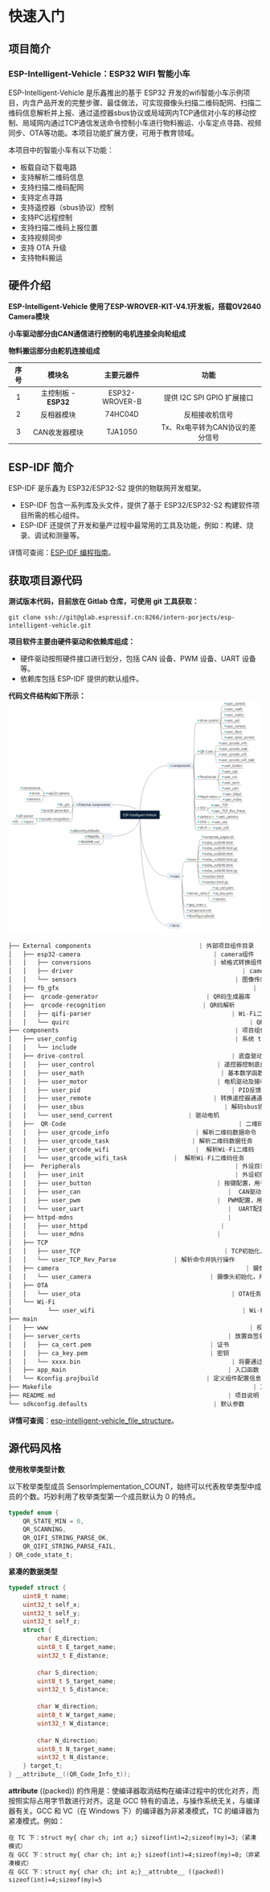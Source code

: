 # 快速入门

## 项目简介

### ESP-Intelligent-Vehicle：ESP32 WIFI 智能小车

ESP-Intelligent-Vehicle 是乐鑫推出的基于 ESP32 开发的wifi智能小车示例项目，内含产品开发的完整步骤、最佳做法，可实现摄像头扫描二维码配网、扫描二维码信息解析并上报、通过遥控器sbus协议或局域网内TCP通信对小车的移动控制、局域网内通过TCP通信发送命令控制小车进行物料搬运、小车定点寻路、视频同步、OTA等功能。本项目功能扩展方便，可用于教育领域。



本项目中的智能小车有以下功能：

- 板载自动下载电路
- 支持解析二维码信息
- 支持扫描二维码配网
- 支持定点寻路
- 支持遥控器（sbus协议）控制
- 支持PC远程控制
- 支持扫描二维码上报位置
- 支持视频同步
- 支持 OTA 升级
- 支持物料搬运



## 硬件介绍

**ESP-Intelligent-Vehicle 使用了ESP-WROVER-KIT-V4.1开发板，搭载OV2640 Camera模块**

**小车驱动部分由CAN通信进行控制的电机连接全向轮组成**

**物料搬运部分由舵机连接组成**

|序号| 模块名 | 主要元器件 | 功能 |
|:-:|:-:|:-:|:-:|
|1| 主控制板 - **ESP32** | ESP32-WROVER-B |提供 I2C SPI GPIO 扩展接口  |
|2|反相器模块 | 74HC04D | 反相接收机信号 |
|3| CAN收发器模块 | TJA1050 | Tx、Rx电平转为CAN协议的差分信号 |

## ESP-IDF 简介

ESP-IDF 是乐鑫为 ESP32/ESP32-S2 提供的物联网开发框架。

* ESP-IDF 包含一系列库及头文件，提供了基于 ESP32/ESP32-S2 构建软件项目所需的核心组件。
* ESP-IDF 还提供了开发和量产过程中最常用的工具及功能，例如：构建、烧录、调试和测量等。

详情可查阅：[ESP-IDF 编程指南](https://docs.espressif.com/projects/esp-idf/zh_CN/latest/esp32s2/get-started/index.html)。



## 获取项目源代码

**测试版本代码，目前放在 Gitlab 仓库，可使用 git 工具获取：**

```
git clone ssh://git@glab.espressif.cn:8266/intern-porjects/esp-intelligent-vehicle.git
```

**项目软件主要由硬件驱动和依赖库组成：**

* 硬件驱动按照硬件接口进行划分，包括 CAN 设备、PWM 设备、UART 设备等。
* 依赖库包括 ESP-IDF 提供的默认组件。

**代码文件结构如下所示：![intelligent-vehicle_file_structure](_static/intelligent-vehicle_file_structure.png)**

```c
├── External components                              | 外部项目组件目录
│   ├── esp32-camera                                     | camera组件
│   │   ├── conversions                                  | 帧格式转换组件 
│   │   ├── driver                                               | camera驱动组件 
│   │   └── sensors                                            | 图像传感器组件
│   ├── fb_gfx                                                      | 
│   ├──  qrcode-generator                              | QR码生成器库
│   ├──  qrcode-recognition                           | QR码解析
│   │   ├── qifi-parser                                       | Wi-Fi二维码解析代码 
│   │   └── quirc                                                  | QR码提取解析库
├── components                                                 | 项目组件目录
│   ├── user_config                                            | 系统 task 配置
│   │   └── include
│   ├── drive-control                                         | 底盘驱动目录
│   │   ├── user_control                                  | 遥控器控制底盘运动
│   │   ├── user_math                                      | 基本数学函数
│   │   ├── user_motor                                    | 电机驱动及接收反馈
│   │   ├── user_pid                                          | PID反馈调节
│   │   ├── user_remote                                  | 转换遥控器通道值
│   │   ├── user_sbus                                       | 解码sbus协议
│   │   └── user_send_current                     | 驱动电机
│   ├──  QR-Code                                                | 二维码目录
│   │   ├── user_qrcode_info                        | 解析二维码数据命令
│   │   ├── user_qrcode_task                       | 解析二维码数据任务
│   │   ├── user_qrcode_wifi                        |  解析Wi-Fi二维码
│   │   └── user_qrcode_wifi_task             |  解析Wi-Fi二维码任务
│   ├──  Peripherals                                           | 外设目录
│   │   ├── user_init                                          | 外设初始化
│   │   ├── user_button                                   | 按键配置，用于OTA和erase-flash
│   │   ├── user_can                                         |  CAN驱动，用于驱动电机
│   │   ├── user_pwm                                      |  PWM配置，用于驱动舵机
│   │   └── user_uart                                        |  UART配置，用于接收遥控器数据
│   ├── httpd-mdns                                           | 
│   │   ├── user_httpd                                     | 
│   │   └── user_mdns                                     | 
│   ├── TCP                                                            | TCP目录
│   │   ├── user_TCP                                        | TCP初始化、接收数据、发送数据
│   │   └── user_TCP_Rev_Parse                | 解析命令并执行操作
│   ├── camera                                                    | 摄像头目录
│   │   └── user_camera                                 | 摄像头初始化，用于扫描二维码和视频监控
│   ├── OTA                                                           | OTA目录
│   │   └── user_ota                                          | OTA任务配置，短按按键开启OTA
│   └── Wi-Fi                                                         | Wi-Fi目录
│          └── user_wifi                                         | Wi-Fi驱动，用于通信
├── main                                                            
│   ├── www                                                        | 视频监控html
│   ├── server_certs                                         | 放置自签名证书、密钥和固件
│   │   ├── ca_cert.pem                                 | 证书
│   │   ├── ca_key.pem                                  | 密钥
│   │   └── xxxx.bin                                          | 将要通过OTA升级的固件
│   ├── app_main                                             | 入口函数
│   └── Kconfig.projbuild                              | 定义组件配置信息的选项规则
├── Makefile                                                        | 工具函数
├── README.md                                                | 项目说明
└── sdkconfig.defaults                                   | 默认参数
```

**详情可查阅**：[esp-intelligent-vehicle_file_structure](./_static/pdf/ESP-Intelligent-Vehicle.pdf)。

## 源代码风格

**使用枚举类型计数**

以下枚举类型成员 SensorImplementation\_COUNT，始终可以代表枚举类型中成员的个数。巧妙利用了枚举类型第一个成员默认为 0 的特点。

```c
typedef enum {
    QR_STATE_MIN = 0,
    QR_SCANNING,
    QR_QIFI_STRING_PARSE_OK,
    QR_QIFI_STRING_PARSE_FAIL,
} QR_code_state_t;
```

**紧凑的数据类型**

```c
typedef struct {
    uint8_t name;
    uint32_t self_x;
    uint32_t self_y;
    uint32_t self_z;
    struct {
        char E_direction;
        uint8_t E_target_name;
        uint32_t E_distance;

        char S_direction;
        uint8_t S_target_name;
        uint32_t S_distance;

        char W_direction;
        uint8_t W_target_name;
        uint32_t W_distance;

        char N_direction;
        uint8_t N_target_name;
        uint32_t N_distance;
    } target_t;
} __attribute__((QR_Code_Info_t));
```

**attribute** \(\(packed\)\) 的作用是：使编译器取消结构在编译过程中的优化对齐，而按照实际占用字节数进行对齐。这是 GCC 特有的语法，与操作系统无关，与编译器有关。GCC 和 VC（在 Windows 下）的编译器为非紧凑模式，TC 的编译器为紧凑模式。例如：

```text
在 TC 下：struct my{ char ch; int a;} sizeof(int)=2;sizeof(my)=3;（紧凑模式）
在 GCC 下：struct my{ char ch; int a;} sizeof(int)=4;sizeof(my)=8;（非紧凑模式）
在 GCC 下：struct my{ char ch; int a;}__attrubte__ ((packed)) sizeof(int)=4;sizeof(my)=5
```